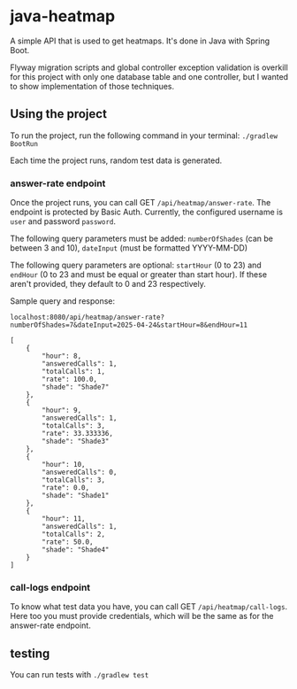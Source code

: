 # java-heatmap

A simple API that is used to get heatmaps. It's done in Java with Spring Boot.

Flyway migration scripts and global controller exception validation is overkill for this project with only one database table and one controller, but I wanted to show implementation of those techniques.

## Using the project

To run the project, run the following command in your terminal: `./gradlew BootRun`

Each time the project runs, random test data is generated.

### answer-rate endpoint

Once the project runs, you can call GET `/api/heatmap/answer-rate`. The endpoint is protected by Basic Auth. Currently, the configured username is `user` and password `password`.

The following query parameters must be added: `numberOfShades` (can be between 3 and 10), `dateInput` (must be formatted YYYY-MM-DD)

The following query parameters are optional: `startHour` (0 to 23) and `endHour` (0 to 23 and must be equal or greater than start hour). If these aren't provided, they default to 0 and 23 respectively.

Sample query and response:

```
localhost:8080/api/heatmap/answer-rate?numberOfShades=7&dateInput=2025-04-24&startHour=8&endHour=11
```

```
[
    {
        "hour": 8,
        "answeredCalls": 1,
        "totalCalls": 1,
        "rate": 100.0,
        "shade": "Shade7"
    },
    {
        "hour": 9,
        "answeredCalls": 1,
        "totalCalls": 3,
        "rate": 33.333336,
        "shade": "Shade3"
    },
    {
        "hour": 10,
        "answeredCalls": 0,
        "totalCalls": 3,
        "rate": 0.0,
        "shade": "Shade1"
    },
    {
        "hour": 11,
        "answeredCalls": 1,
        "totalCalls": 2,
        "rate": 50.0,
        "shade": "Shade4"
    }
]
```

### call-logs endpoint

To know what test data you have, you can call GET `/api/heatmap/call-logs`. Here too you must provide credentials, which will be the same as for the answer-rate endpoint.

## testing

You can run tests with `./gradlew test`
